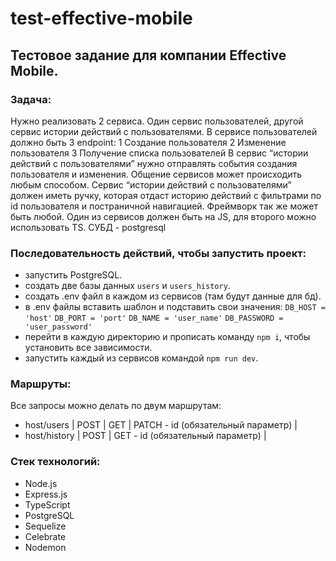 # test-effective-mobile

## Тестовое задание для компании Effective Mobile.

### Задача:
Нужно реализовать 2 сервиса. Один сервис пользователей, другой сервис истории действий с
пользователями. В сервисе пользователей должно быть 3 endpoint:
1 Создание пользователя
2 Изменение пользователя
3 Получение списка пользователей
В сервис “истории действий с пользователями” нужно отправлять события создания пользователя
и изменения. Общение сервисов может происходить любым способом. Сервис “истории действий
с пользователями” должен иметь ручку, которая отдаст историю действий с фильтрами по id
пользователя и постраничной навигацией. Фреймворк так же может быть любой. Один из
сервисов должен быть на JS, для второго можно использовать TS. СУБД - postgresql

### Последовательность действий, чтобы запустить проект:
- запустить PostgreSQL.
- создать две базы данных `users` и `users_history`.
- создать .env файл в каждом из сервисов (там будут данные для бд).
- в .env файлы вставить шаблон и подставить свои значения:
  `DB_HOST = 'host'`
  `DB_PORT = 'port'`
  `DB_NAME = 'user_name'`
  `DB_PASSWORD = 'user_password'`
- перейти в каждую директорию и прописать команду `npm i`, чтобы установить все зависимости.
- запустить каждый из сервисов командой `npm run dev`.

### Маршруты:
Все запросы можно делать по двум маршрутам:
- host/users | POST | GET | PATCH - id (обязательный параметр) |
- host/history | POST | GET - id (обязательный параметр) |

### Стек технологий:
- Node.js
- Express.js
- TypeScript
- PostgreSQL
- Sequelize
- Celebrate
- Nodemon
